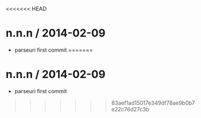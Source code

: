 <<<<<<< HEAD

n.n.n / 2014-02-09
==================

 * parseuri first commit
=======

n.n.n / 2014-02-09
==================

 * parseuri first commit
>>>>>>> 83aef1ad15017e349df78ae9b0b7e22c76d27c3b
